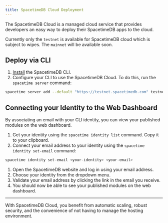 ```yaml
---
title: SpacetimeDB Cloud Deployment
---
```


The SpacetimeDB Cloud is a managed cloud service that provides developers an easy way to deploy their SpacetimeDB apps to the cloud.

Currently only the `testnet` is available for SpacetimeDB cloud which is subject to wipes. The `mainnet` will be available soon.

## Deploy via CLI

1. [Install](/install) the SpacetimeDB CLI.
1. Configure your CLI to use the SpacetimeDB Cloud. To do this, run the `spacetime server` command:

```bash
spacetime server add --default "https://testnet.spacetimedb.com" testnet
```

## Connecting your Identity to the Web Dashboard

By associating an email with your CLI identity, you can view your published modules on the web dashboard.

1. Get your identity using the `spacetime identity list` command. Copy it to your clipboard.
1. Connect your email address to your identity using the `spacetime identity set-email` command:

```bash
spacetime identity set-email <your-identity> <your-email>
```

1. Open the SpacetimeDB website and log in using your email address.
1. Choose your identity from the dropdown menu.
1. Validate your email address by clicking the link in the email you receive.
1. You should now be able to see your published modules on the web dashboard.

---

With SpacetimeDB Cloud, you benefit from automatic scaling, robust security, and the convenience of not having to manage the hosting environment.
